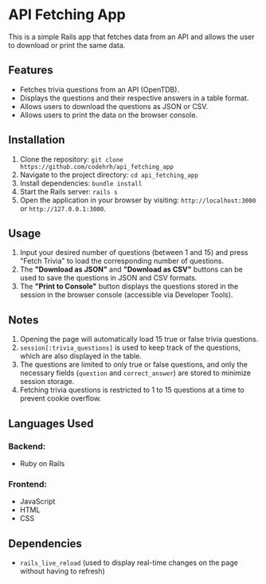 # API Fetching App
This is a simple Rails app that fetches data from an API and allows the user to download or print the same data.

## Features
- Fetches trivia questions from an API (OpenTDB).
- Displays the questions and their respective answers in a table format.
- Allows users to download the questions as JSON or CSV.
- Allows users to print the data on the browser console.

## Installation
1. Clone the repository: `git clone https://github.com/codehrh/api_fetching_app`
2. Navigate to the project directory: `cd api_fetching_app`
3. Install dependencies: `bundle install`
4. Start the Rails server: `rails s`
5. Open the application in your browser by visiting: `http://localhost:3000` or `http://127.0.0.1:3000`.

## Usage
1. Input your desired number of questions (between 1 and 15) and press "Fetch Trivia" to load the corresponding number of questions.
2. The **"Download as JSON"** and **"Download as CSV"** buttons can be used to save the questions in JSON and CSV formats.
3. The **"Print to Console"** button displays the questions stored in the session in the browser console (accessible via Developer Tools).

## Notes
1. Opening the page will automatically load 15 true or false trivia questions.
2. `session[:trivia_questions]` is used to keep track of the questions, which are also displayed in the table.
3. The questions are limited to only true or false questions, and only the necessary fields (`question` and `correct_answer`) are stored to minimize session storage.
4. Fetching trivia questions is restricted to 1 to 15 questions at a time to prevent cookie overflow.

## Languages Used

### Backend:
- Ruby on Rails

### Frontend:
- JavaScript
- HTML
- CSS

## Dependencies
- `rails_live_reload` (used to display real-time changes on the page without having to refresh)
